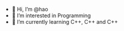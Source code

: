 - 👋 Hi, I’m @hao
- 👀 I’m interested in Programming
- 🌱 I’m currently learning C++, C++ and C++


<!---
hyperjones/hyperjones is a ✨ special ✨ repository because its `README.md` (this file) appears on your GitHub profile.
You can click the Preview link to take a look at your changes.
--->

